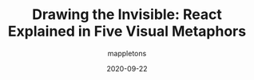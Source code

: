 ---
author: mappletons
date: 2020-09-22
publisher: eggheadio
tags:
  - video
  - react
target_url: https://egghead.io/talks/javascript-drawing-the-invisible-react-explained-in-five-visual-metaphors
title: "Drawing the Invisible: React Explained in Five Visual Metaphors"
---